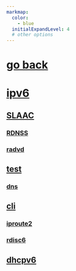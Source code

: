 ```yaml
---
markmap:
  color:
    - blue
  initialExpandLevel: 4
  # other options
---
```


# [go back](../index.html)
# [ipv6](ipv6/index.html)
## [SLAAC](ipv6/SLAAC/index.html)
### [RDNSS](ipv6/SLAAC/RDNSS/index.html)
### [radvd](ipv6/SLAAC/radvd/index.html)
## [test](ipv6/test/index.html)
### [dns](ipv6/test/dns/index.html)
## [cli](ipv6/cli/index.html)
### [iproute2](ipv6/cli/iproute2/index.html)
### [rdisc6](ipv6/cli/rdisc6/index.html)
## [dhcpv6](ipv6/dhcpv6/index.html)
